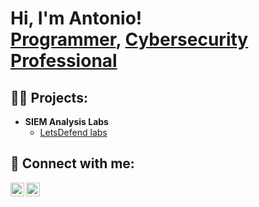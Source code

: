 <h1>Hi, I'm Antonio! <br/><a href="https://github.com/txnyz01">Programmer</a>, <a href="https://www.linkedin.com/in/antonio-velichkov-46b5a719a/">Cybersecurity Professional</a>

<h2>👨‍💻 Projects:</h2>

- <b>SIEM Analysis Labs</b>
  - [LetsDefend labs](https://docs.google.com/document/d/1Bj6hXZCkNfiHKLrVA82u0i-DKDlwer1BCB2GsfyIpUY/edit?usp=sharing)


<h2> 🤳 Connect with me:</h2>

[<img align="left" alt="JoshMadakor | LinkedIn" width="22px" src="https://cdn.jsdelivr.net/npm/simple-icons@v3/icons/linkedin.svg" />][linkedin]
[<img align="left" alt="JoshMadakor | Instagram" width="22px" src="https://cdn.jsdelivr.net/npm/simple-icons@v3/icons/instagram.svg" />][instagram]

[instagram]: https://www.instagram.com/tyzv01/
[linkedin]: https://www.linkedin.com/in/antonio-velichkov-46b5a719a/

